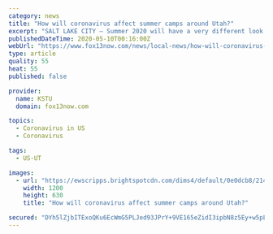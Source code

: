```yaml
---
category: news
title: "How will coronavirus affect summer camps around Utah?"
excerpt: "SALT LAKE CITY – Summer 2020 will have a very different look. As the world continues to fight the COVID-19 pandemic, many traditional activities are being canceled or forced to change how they operate. Summer camps around the state are heavily affected. The YMCA of Northern Utah plans to move ahead with modified versions of their 10 camps."
publishedDateTime: 2020-05-10T00:16:00Z
webUrl: "https://www.fox13now.com/news/local-news/how-will-coronavirus-affect-summer-camps-around-utah"
type: article
quality: 55
heat: 55
published: false

provider:
  name: KSTU
  domain: fox13now.com

topics:
  - Coronavirus in US
  - Coronavirus

tags:
  - US-UT

images:
  - url: "https://ewscripps.brightspotcdn.com/dims4/default/0e0dcb8/2147483647/strip/true/crop/1280x672+0+24/resize/1200x630!/quality/90/?url=https%3A%2F%2Fx-default-stgec.uplynk.com%2Fausw%2Fslices%2F1f1%2Fef205c0e5ea14d77944cbd6904335118%2F1f159a4fcc67402eb12c775e9887bf69%2Fposter_b1fec39c02f84b1d9e52e4b29578390b.jpg"
    width: 1200
    height: 630
    title: "How will coronavirus affect summer camps around Utah?"

secured: "DYh5lZjbITExoQKu6EcWmG5PLJed93JPrY+9VE165eZidI3ipbN8z5Ey+w5pLbXRIH34DxdpA/Ih1qfcT1bCE2WQcbhPbRe6CMlOMpKFz8eq7e31KG68+F7hf/X+keUCo76+lTKv7ZHpNjlOzIPFrx6q5km3JWOGll1dUMvIxHEcf48aBOVptLDTsjadSVYIfyCrtbW1F9cksqd3qZSyLZMVHnBye7Cv387ggbt3UBN0cnZOVLdhI6ZO+JzIu0CSsB2D2a9NOHPfcA2e9n5veXjJHJ5Jk+a65dD5V/UKbUQx2NBdP3N7ZNyT+xg7CPaF1krYopNJvOaaTXlmcRF1d9uJ/6jXZ8ZJnlAFoa/ifw2c9+uqWa/ZZWIgi8YzYmNDPZtR7qX8M2oE25Yik8dyfhRFzYhjSd7A+OvQ8U16Sx9+lP70ulpoOtonX19s0FBeqESDzGyhT4wtM+yAs/vCucjNMgX8AbUfMk9kPbUx/lI=;UW0bohJt+INXYf8z1xmpxg=="
---
```


